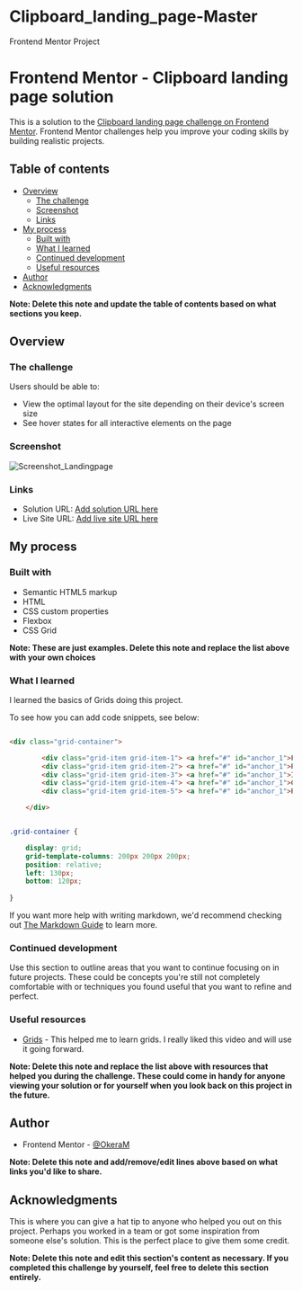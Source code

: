 # Clipboard_landing_page-Master
Frontend Mentor Project

# Frontend Mentor - Clipboard landing page solution

This is a solution to the [Clipboard landing page challenge on Frontend Mentor](https://www.frontendmentor.io/challenges/clipboard-landing-page-5cc9bccd6c4c91111378ecb9). Frontend Mentor challenges help you improve your coding skills by building realistic projects. 

## Table of contents

- [Overview](#overview)
  - [The challenge](#the-challenge)
  - [Screenshot](#screenshot)
  - [Links](#links)
- [My process](#my-process)
  - [Built with](#built-with)
  - [What I learned](#what-i-learned)
  - [Continued development](#continued-development)
  - [Useful resources](#useful-resources)
- [Author](#author)
- [Acknowledgments](#acknowledgments)

**Note: Delete this note and update the table of contents based on what sections you keep.**

## Overview

### The challenge

Users should be able to:

- View the optimal layout for the site depending on their device's screen size
- See hover states for all interactive elements on the page

### Screenshot

![Screenshot_Landingpage](https://user-images.githubusercontent.com/76667866/172261058-77eff168-6611-4cf0-9a93-babf64cf11fb.png)

### Links

- Solution URL: [Add solution URL here](https://your-solution-url.com)
- Live Site URL: [Add live site URL here](https://okeram.github.io/Clipboard_landing_page-Master/)

## My process

### Built with

- Semantic HTML5 markup
- HTML
- CSS custom properties
- Flexbox
- CSS Grid


**Note: These are just examples. Delete this note and replace the list above with your own choices**

### What I learned

I learned the basics of Grids doing this project.

To see how you can add code snippets, see below:

```html

<div class="grid-container">

        <div class="grid-item grid-item-1"> <a href="#" id="anchor_1">FAQs</a> </div>
        <div class="grid-item grid-item-2"> <a href="#" id="anchor_1">Privacy Policy</a> </div>
        <div class="grid-item grid-item-3"> <a href="#" id="anchor_1">Install Guide</a> </div>
        <div class="grid-item grid-item-4"> <a href="#" id="anchor_1">Contact Us</a> </div>
        <div class="grid-item grid-item-5"> <a href="#" id="anchor_1">Press Kit</a> </div>

    </div>

```
```css

.grid-container {

    display: grid;
    grid-template-columns: 200px 200px 200px;
    position: relative;
    left: 130px;
    bottom: 120px;
    
}

```

If you want more help with writing markdown, we'd recommend checking out [The Markdown Guide](https://www.markdownguide.org/) to learn more.

### Continued development

Use this section to outline areas that you want to continue focusing on in future projects. These could be concepts you're still not completely comfortable with or techniques you found useful that you want to refine and perfect.

### Useful resources

- [Grids](https://www.youtube.com/results?search_query=grids+html+and+css) - This helped me to learn grids. I really liked this video and will use it going forward.

**Note: Delete this note and replace the list above with resources that helped you during the challenge. These could come in handy for anyone viewing your solution or for yourself when you look back on this project in the future.**

## Author

- Frontend Mentor - [@OkeraM](https://www.frontendmentor.io/profile/OkeraM)

**Note: Delete this note and add/remove/edit lines above based on what links you'd like to share.**

## Acknowledgments

This is where you can give a hat tip to anyone who helped you out on this project. Perhaps you worked in a team or got some inspiration from someone else's solution. This is the perfect place to give them some credit.

**Note: Delete this note and edit this section's content as necessary. If you completed this challenge by yourself, feel free to delete this section entirely.**
